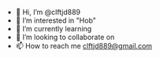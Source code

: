 - 👋 Hi, I’m @clftjd889
- 👀 I’m interested in "Hob"
- 🌱 I’m currently learning
- 💞️ I’m looking to collaborate on 
- 📫 How to reach me clftjd889@gmail.com

<!---
clftjd889/clftjd889 is a ✨ special ✨ repository because its `README.md` (this file) appears on your GitHub profile.
You can click the Preview link to take a look at your changes.
--->
